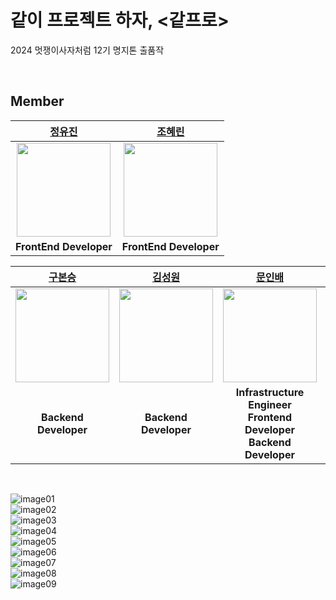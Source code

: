 # 같이 프로젝트 하자, <같프로>
2024 멋쟁이사자처럼 12기 명지톤 출품작

<br/>

## Member
|[정유진](https://github.com/hello-yujin)|[조혜린](https://github.com/jogpfls)|
|:---:|:---:|
|<img src="https://github.com/hello-yujin.png" width="150" height="150" >|<img src="https://github.com/jogpfls.png" width="150" height="150" >|
| **FrontEnd Developer** | **FrontEnd Developer** |

|[구본승](https://github.com/rnqhstmd)|[김성원](https://github.com/SeongWon1178)|[문인배](https://github.com/MoonInbae)|[박주희](https://github.com/juryheed)|[안우섭](https://github.com/wooseobb)|
|:---:|:---:|:---:|:---:|:--:|
|<img src="https://github.com/rnqhstmd.png" width="150" height="150" >|<img src="https://github.com/SeongWon1178.png" width="150" height="150" >|<img src="https://github.com/MoonInbae.png" width="150" height="150" >|<img src="https://github.com/juryheed.png" width="150" height="150" >|<img src="https://github.com/wooseobb.png" width="150" height="150" >|
| **Backend Developer** | **Backend Developer** | **Infrastructure Engineer <br> Frontend Developer <br> Backend Developer** | **Backend Developer** | **Backend Developer** |

<br/>

![image01](1.png) <br/>
![image02](2.png) <br/>
![image03](3.png) <br/>
![image04](4.png) <br/>
![image05](5.png) <br/>
![image06](6.png) <br/>
![image07](7.png) <br/>
![image08](8.png) <br/>
![image09](9.png) <br/>
